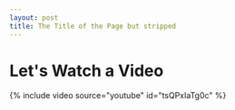 ```yaml
---
layout: post
title: The Title of the Page but stripped
---
```


# Let's Watch a Video


{% include video source="youtube" id="tsQPxIaTg0c" %}


<!--
This is a responsive video embed. In your post, use the tag
{% raw  %}
`{% include video source="youtube" id="qaF6dPiJ-NM" %}`
{% endraw %}
where `source` can be `youtube`, `vimeo`, or `google-drive` and the `id` is the specific code you find in the YouTube Video URL such as `https://www.youtube.com/watch?v=qaF6dPiJ-NM` (the one after `?v`).
-->